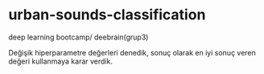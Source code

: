 # urban-sounds-classification
deep learning bootcamp/ deebrain(grup3)

Değişik hiperparametre değerleri denedik, sonuç olarak en iyi sonuç veren değeri kullanmaya karar verdik.
